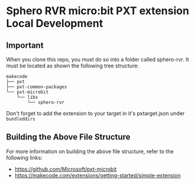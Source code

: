 # Sphero RVR micro:bit PXT extension Local Development

## Important
When you clone this repo, you must do so into a folder called sphero-rvr. It must be located as shown the following tree structure:

```
makecode
├── pxt
├── pxt-common-packages
└── pxt-microbit
    └── libs
        └── sphero-rvr
```

Don't forget to add the extension to your target in it's pxtarget.json under `bundleddirs`

## Building the Above File Structure
For more information on building the above file structure, refer to the following links:
* https://github.com/Microsoft/pxt-microbit
* https://makecode.com/extensions/getting-started/simple-extension




